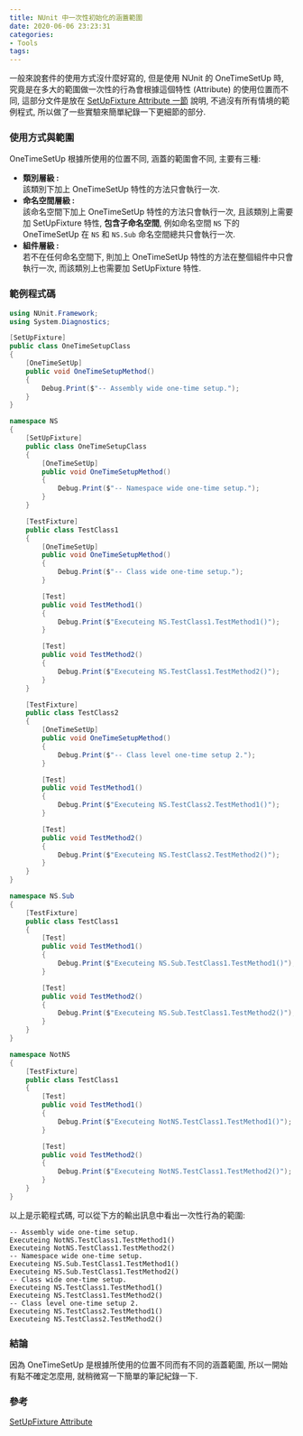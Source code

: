 ```yaml
---
title: NUnit 中一次性初始化的涵蓋範圍
date: 2020-06-06 23:23:31
categories:
- Tools
tags:
---
```


一般來說套件的使用方式沒什麼好寫的, 但是使用 NUnit 的 OneTimeSetUp 時, 究竟是在多大的範圍做一次性的行為會根據這個特性 (Attribute) 的使用位置而不同, 這部分文件是放在 [SetUpFixture Attribute 一節](https://github.com/nunit/docs/wiki/SetUpFixture-Attribute) 說明, 不過沒有所有情境的範例程式, 所以做了一些實驗來簡單紀錄一下更細節的部分.  

<!--more-->

### 使用方式與範圍
OneTimeSetUp 根據所使用的位置不同, 涵蓋的範圍會不同, 主要有三種: 
+ **類別層級 :**  
  該類別下加上 OneTimeSetUp 特性的方法只會執行一次.  
+ **命名空間層級 :**  
  該命名空間下加上 OneTimeSetUp 特性的方法只會執行一次, 且該類別上需要加 SetUpFixture 特性, __包含子命名空間__, 例如命名空間 `NS` 下的 OneTimeSetUp 在 `NS` 和 `NS.Sub` 命名空間總共只會執行一次.  
+ **組件層級 :**  
  若不在任何命名空間下, 則加上 OneTimeSetUp 特性的方法在整個組件中只會執行一次, 而該類別上也需要加 SetUpFixture 特性.  

### 範例程式碼
``` csharp
using NUnit.Framework;
using System.Diagnostics;

[SetUpFixture]
public class OneTimeSetupClass
{
    [OneTimeSetUp]
    public void OneTimeSetupMethod()
    {
        Debug.Print($"-- Assembly wide one-time setup.");
    }
}

namespace NS
{
    [SetUpFixture]
    public class OneTimeSetupClass
    {
        [OneTimeSetUp]
        public void OneTimeSetupMethod()
        {
            Debug.Print($"-- Namespace wide one-time setup.");
        }
    }

    [TestFixture]
    public class TestClass1
    {
        [OneTimeSetUp]
        public void OneTimeSetupMethod()
        {
            Debug.Print($"-- Class wide one-time setup.");
        }

        [Test]
        public void TestMethod1()
        {
            Debug.Print($"Executeing NS.TestClass1.TestMethod1()");
        }

        [Test]
        public void TestMethod2()
        {
            Debug.Print($"Executeing NS.TestClass1.TestMethod2()");
        }
    }

    [TestFixture]
    public class TestClass2
    {
        [OneTimeSetUp]
        public void OneTimeSetupMethod()
        {
            Debug.Print($"-- Class level one-time setup 2.");
        }

        [Test]
        public void TestMethod1()
        {
            Debug.Print($"Executeing NS.TestClass2.TestMethod1()");
        }

        [Test]
        public void TestMethod2()
        {
            Debug.Print($"Executeing NS.TestClass2.TestMethod2()");
        }
    }
}

namespace NS.Sub
{
    [TestFixture]
    public class TestClass1
    {
        [Test]
        public void TestMethod1()
        {
            Debug.Print($"Executeing NS.Sub.TestClass1.TestMethod1()");
        }

        [Test]
        public void TestMethod2()
        {
            Debug.Print($"Executeing NS.Sub.TestClass1.TestMethod2()");
        }
    }
}

namespace NotNS
{
    [TestFixture]
    public class TestClass1
    {
        [Test]
        public void TestMethod1()
        {
            Debug.Print($"Executeing NotNS.TestClass1.TestMethod1()");
        }

        [Test]
        public void TestMethod2()
        {
            Debug.Print($"Executeing NotNS.TestClass1.TestMethod2()");
        }
    }
}
```

以上是示範程式碼, 可以從下方的輸出訊息中看出一次性行為的範圍:  
```
-- Assembly wide one-time setup.
Executeing NotNS.TestClass1.TestMethod1()
Executeing NotNS.TestClass1.TestMethod2()
-- Namespace wide one-time setup.
Executeing NS.Sub.TestClass1.TestMethod1()
Executeing NS.Sub.TestClass1.TestMethod2()
-- Class wide one-time setup.
Executeing NS.TestClass1.TestMethod1()
Executeing NS.TestClass1.TestMethod2()
-- Class level one-time setup 2.
Executeing NS.TestClass2.TestMethod1()
Executeing NS.TestClass2.TestMethod2()
```

### 結論
因為 OneTimeSetUp 是根據所使用的位置不同而有不同的涵蓋範圍, 所以一開始有點不確定怎麼用, 就稍微寫一下簡單的筆記紀錄一下.  

### 參考
[SetUpFixture Attribute](https://github.com/nunit/docs/wiki/SetUpFixture-Attribute)  

